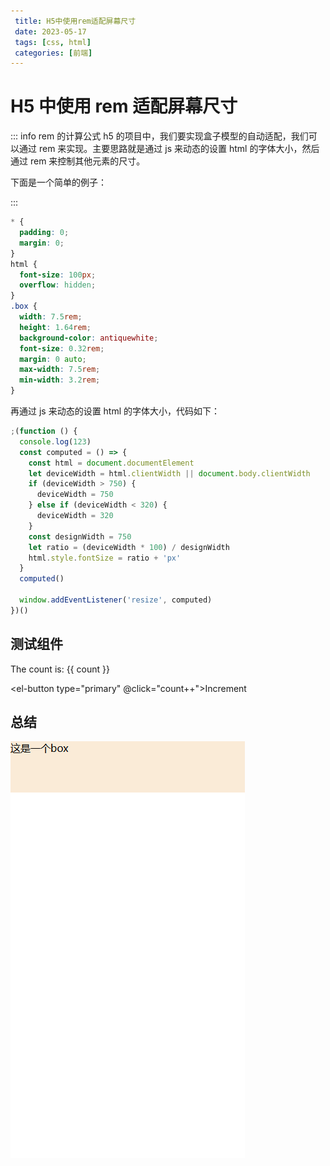 ```yaml
---
 title: H5中使用rem适配屏幕尺寸
 date: 2023-05-17
 tags: [css, html]
 categories: [前端]
---
```


# H5 中使用 rem 适配屏幕尺寸

::: info rem 的计算公式
h5 的项目中，我们要实现盒子模型的自动适配，我们可以通过 rem 来实现。主要思路就是通过 js 来动态的设置 html 的字体大小，然后通过 rem 来控制其他元素的尺寸。

下面是一个简单的例子：

:::

```css
* {
  padding: 0;
  margin: 0;
}
html {
  font-size: 100px;
  overflow: hidden;
}
.box {
  width: 7.5rem;
  height: 1.64rem;
  background-color: antiquewhite;
  font-size: 0.32rem;
  margin: 0 auto;
  max-width: 7.5rem;
  min-width: 3.2rem;
}
```

再通过 js 来动态的设置 html 的字体大小，代码如下：

```js
;(function () {
  console.log(123)
  const computed = () => {
    const html = document.documentElement
    let deviceWidth = html.clientWidth || document.body.clientWidth
    if (deviceWidth > 750) {
      deviceWidth = 750
    } else if (deviceWidth < 320) {
      deviceWidth = 320
    }
    const designWidth = 750
    let ratio = (deviceWidth * 100) / designWidth
    html.style.fontSize = ratio + 'px'
  }
  computed()

  window.addEventListener('resize', computed)
})()
```

<script setup>
import { ref } from 'vue'
const count = ref(0)
</script>

## 测试组件

The count is: {{ count }}

<el-button type="primary" @click="count++">Increment</el-button>

## 总结

![An image](../../assets/images/rem-d1.png)
